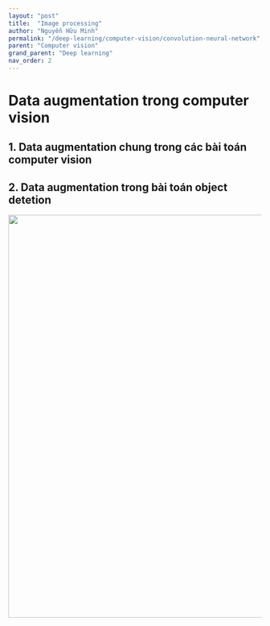 ```yaml
---
layout: "post"
title:  "Image processing"
author: "Nguyễn Hữu Minh"
permalink: "/deep-learning/computer-vision/convolution-neural-network"
parent: "Computer vision"
grand_parent: "Deep learning"
nav_order: 2
---
```


# Data augmentation trong computer vision

## 1. Data augmentation chung trong các bài toán computer vision

## 2. Data augmentation trong bài toán object detetion

<img src="https://www.researchgate.net/profile/Zihan-Yang-4/publication/357823193/figure/fig4/AS:1169970583080960@1655954132026/Sample-images-using-the-Mixup-Cutout-and-Cutmix-augmentation-methods-40.ppm" style="width: 800px;"/>

